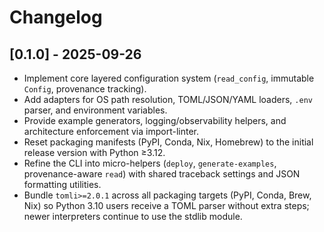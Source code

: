 # Changelog

## [0.1.0] - 2025-09-26
- Implement core layered configuration system (`read_config`, immutable `Config`, provenance tracking).
- Add adapters for OS path resolution, TOML/JSON/YAML loaders, `.env` parser, and environment variables.
- Provide example generators, logging/observability helpers, and architecture enforcement via import-linter.
- Reset packaging manifests (PyPI, Conda, Nix, Homebrew) to the initial release version with Python ≥3.12.
- Refine the CLI into micro-helpers (`deploy`, `generate-examples`, provenance-aware `read`) with
  shared traceback settings and JSON formatting utilities.
- Bundle `tomli>=2.0.1` across all packaging targets (PyPI, Conda, Brew, Nix) so Python 3.10 users
  receive a TOML parser without extra steps; newer interpreters continue to use the stdlib module.
